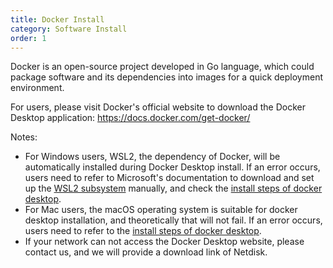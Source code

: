 ```yaml
---
title: Docker Install
category: Software Install
order: 1
---
```


Docker is an open-source project developed in Go language, which could package software and its dependencies into images for a quick deployment environment.

For users, please visit Docker's official website to download the Docker Desktop application: https://docs.docker.com/get-docker/

Notes:
  - For Windows users, WSL2, the dependency of Docker, will be automatically installed during Docker Desktop install. If an error occurs, users need to refer to Microsoft's documentation to download and set up the [WSL2 subsystem](https://docs.microsoft.com/en-us/windows/wsl/install) manually, and check the [install steps of docker desktop](https://docs.docker.com/desktop/setup/install/windows-install/).
  - For Mac users, the macOS operating system is suitable for docker desktop installation, and theoretically that will not fail. If an error occurs, users need to refer to the [install steps of docker desktop](https://docs.docker.com/desktop/setup/install/mac-install/).
  - If your network can not access the Docker Desktop website, please contact us, and we will provide a download link of Netdisk.